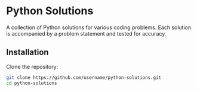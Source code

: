 # Python Solutions

A collection of Python solutions for various coding problems. Each solution is accompanied by a problem statement and tested for accuracy.

## Installation
Clone the repository:
```bash
git clone https://github.com/username/python-solutions.git
cd python-solutions
